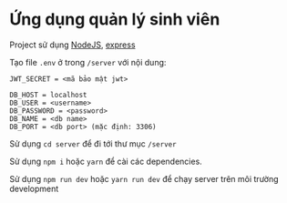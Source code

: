 # Ứng dụng quản lý sinh viên

Project sử dụng [NodeJS](https://nodejs.org/en/), [express](https://expressjs.com/)

Tạo file `.env` ở trong `/server` với nội dung:
```
JWT_SECRET = <mã bảo mật jwt>

DB_HOST = localhost
DB_USER = <username>
DB_PASSWORD = <password>
DB_NAME = <db name>
DB_PORT = <db port> (mặc định: 3306)
```

Sử dụng `cd server` để đi tới thư mục `/server`

Sử dụng `npm i` hoặc `yarn` để cài các dependencies.

Sử dụng `npm run dev` hoặc `yarn run dev` để chạy server trên môi trường development
